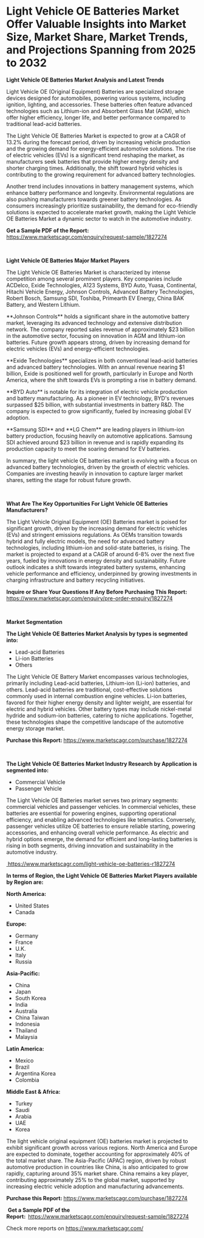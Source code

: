 <p><h1>Light Vehicle OE Batteries Market Offer Valuable Insights into Market Size, Market Share, Market Trends, and Projections Spanning from 2025 to 2032</h1></p><p><strong>Light Vehicle OE Batteries Market Analysis and Latest Trends</strong></p>
<p><p>Light Vehicle OE (Original Equipment) Batteries are specialized storage devices designed for automobiles, powering various systems, including ignition, lighting, and accessories. These batteries often feature advanced technologies such as Lithium-ion and Absorbent Glass Mat (AGM), which offer higher efficiency, longer life, and better performance compared to traditional lead-acid batteries.</p><p>The Light Vehicle OE Batteries Market is expected to grow at a CAGR of 13.2% during the forecast period, driven by increasing vehicle production and the growing demand for energy-efficient automotive solutions. The rise of electric vehicles (EVs) is a significant trend reshaping the market, as manufacturers seek batteries that provide higher energy density and shorter charging times. Additionally, the shift toward hybrid vehicles is contributing to the growing requirement for advanced battery technologies.</p><p>Another trend includes innovations in battery management systems, which enhance battery performance and longevity. Environmental regulations are also pushing manufacturers towards greener battery technologies. As consumers increasingly prioritize sustainability, the demand for eco-friendly solutions is expected to accelerate market growth, making the Light Vehicle OE Batteries Market a dynamic sector to watch in the automotive industry.</p></p>
<p><strong>Get a Sample PDF of the Report:&nbsp;</strong> <a href="https://www.marketscagr.com/enquiry/request-sample/1827274?utm_campaign=1889&utm_medium=2&utm_source=Github&utm_content=ia&utm_term=14022025&utm_id=light-vehicle-oe-batteries">https://www.marketscagr.com/enquiry/request-sample/1827274</a></p>
<p>&nbsp;</p>
<p><strong>Light Vehicle OE Batteries Major Market Players</strong></p>
<p><p>The Light Vehicle OE Batteries Market is characterized by intense competition among several prominent players. Key companies include ACDelco, Exide Technologies, A123 Systems, BYD Auto, Yuasa, Continental, Hitachi Vehicle Energy, Johnson Controls, Advanced Battery Technologies, Robert Bosch, Samsung SDI, Toshiba, Primearth EV Energy, China BAK Battery, and Western Lithium.</p><p>**Johnson Controls** holds a significant share in the automotive battery market, leveraging its advanced technology and extensive distribution network. The company reported sales revenue of approximately $23 billion in the automotive sector, focusing on innovation in AGM and lithium-ion batteries. Future growth appears strong, driven by increasing demand for electric vehicles (EVs) and energy-efficient technologies.</p><p>**Exide Technologies** specializes in both conventional lead-acid batteries and advanced battery technologies. With an annual revenue nearing $1 billion, Exide is positioned well for growth, particularly in Europe and North America, where the shift towards EVs is prompting a rise in battery demand.</p><p>**BYD Auto** is notable for its integration of electric vehicle production and battery manufacturing. As a pioneer in EV technology, BYD's revenues surpassed $25 billion, with substantial investments in battery R&D. The company is expected to grow significantly, fueled by increasing global EV adoption.</p><p>**Samsung SDI** and **LG Chem** are leading players in lithium-ion battery production, focusing heavily on automotive applications. Samsung SDI achieved around $23 billion in revenue and is rapidly expanding its production capacity to meet the soaring demand for EV batteries.</p><p>In summary, the light vehicle OE batteries market is evolving with a focus on advanced battery technologies, driven by the growth of electric vehicles. Companies are investing heavily in innovation to capture larger market shares, setting the stage for robust future growth.</p></p>
<p>&nbsp;</p>
<p><strong>What Are The Key Opportunities For Light Vehicle OE Batteries Manufacturers?</strong></p>
<p><p>The Light Vehicle Original Equipment (OE) Batteries market is poised for significant growth, driven by the increasing demand for electric vehicles (EVs) and stringent emissions regulations. As OEMs transition towards hybrid and fully electric models, the need for advanced battery technologies, including lithium-ion and solid-state batteries, is rising. The market is projected to expand at a CAGR of around 6-8% over the next five years, fueled by innovations in energy density and sustainability. Future outlook indicates a shift towards integrated battery systems, enhancing vehicle performance and efficiency, underpinned by growing investments in charging infrastructure and battery recycling initiatives.</p></p>
<p><strong>Inquire or Share Your Questions If Any Before Purchasing This Report:</strong> <a href="https://www.marketscagr.com/enquiry/pre-order-enquiry/1827274?utm_campaign=1889&utm_medium=2&utm_source=Github&utm_content=ia&utm_term=14022025&utm_id=light-vehicle-oe-batteries">https://www.marketscagr.com/enquiry/pre-order-enquiry/1827274</a></p>
<p>&nbsp;</p>
<p><strong>Market Segmentation</strong></p>
<p><strong>The Light Vehicle OE Batteries Market Analysis by types is segmented into:</strong></p>
<p><ul><li>Lead-acid Batteries</li><li>Li-ion Batteries</li><li>Others</li></ul></p>
<p><p>The Light Vehicle OE Battery Market encompasses various technologies, primarily including Lead-acid batteries, Lithium-ion (Li-ion) batteries, and others. Lead-acid batteries are traditional, cost-effective solutions commonly used in internal combustion engine vehicles. Li-ion batteries, favored for their higher energy density and lighter weight, are essential for electric and hybrid vehicles. Other battery types may include nickel-metal hydride and sodium-ion batteries, catering to niche applications. Together, these technologies shape the competitive landscape of the automotive energy storage market.</p></p>
<p><strong>Purchase this Report:&nbsp;</strong><a href="https://www.marketscagr.com/purchase/1827274?utm_campaign=1889&utm_medium=2&utm_source=Github&utm_content=ia&utm_term=14022025&utm_id=light-vehicle-oe-batteries">https://www.marketscagr.com/purchase/1827274</a></p>
<p>&nbsp;</p>
<p><strong>The Light Vehicle OE Batteries Market Industry Research by Application is segmented into:</strong></p>
<p><ul><li>Commercial Vehicle</li><li>Passenger Vehicle</li></ul></p>
<p><p>The Light Vehicle OE Batteries market serves two primary segments: commercial vehicles and passenger vehicles. In commercial vehicles, these batteries are essential for powering engines, supporting operational efficiency, and enabling advanced technologies like telematics. Conversely, passenger vehicles utilize OE batteries to ensure reliable starting, powering accessories, and enhancing overall vehicle performance. As electric and hybrid options emerge, the demand for efficient and long-lasting batteries is rising in both segments, driving innovation and sustainability in the automotive industry.</p></p>
<p><a href="https://www.marketscagr.com/light-vehicle-oe-batteries-r1827274?utm_campaign=1889&utm_medium=2&utm_source=Github&utm_content=ia&utm_term=14022025&utm_id=light-vehicle-oe-batteries">&nbsp;https://www.marketscagr.com/light-vehicle-oe-batteries-r1827274</a></p>
<p><strong>In terms of Region, the Light Vehicle OE Batteries Market Players available by Region are:</strong></p>
<p>
    <p> <strong> North America: </strong>
        <ul>
            <li>United States</li>
            <li>Canada</li>
        </ul>
        </p> 
    <p> <strong> Europe: </strong>
        <ul>
            <li>Germany</li>
            <li>France</li>
            <li>U.K.</li>
            <li>Italy</li>
            <li>Russia</li>
        </ul>
        </p> 
    <p> <strong> Asia-Pacific: </strong>
        <ul>
            <li>China</li>
            <li>Japan</li>
            <li>South Korea</li>
            <li>India</li>
            <li>Australia</li>
            <li>China Taiwan</li>
            <li>Indonesia</li>
            <li>Thailand</li>
            <li>Malaysia</li>
        </ul>
        </p> 
    <p> <strong> Latin America: </strong>
        <ul>
            <li>Mexico</li>
            <li>Brazil</li>
            <li>Argentina Korea</li>
            <li>Colombia</li>
        </ul>
        </p> 
    <p> <strong> Middle East & Africa: </strong>
        <ul>
            <li>Turkey</li>
            <li>Saudi</li>
            <li>Arabia</li>
            <li>UAE</li>
            <li>Korea</li>
        </ul>
    </p>
    </p>
<p><p>The light vehicle original equipment (OE) batteries market is projected to exhibit significant growth across various regions. North America and Europe are expected to dominate, together accounting for approximately 40% of the total market share. The Asia-Pacific (APAC) region, driven by robust automotive production in countries like China, is also anticipated to grow rapidly, capturing around 35% market share. China remains a key player, contributing approximately 25% to the global market, supported by increasing electric vehicle adoption and manufacturing advancements.</p></p>
<p><strong>Purchase this Report: </strong><a href="https://www.marketscagr.com/purchase/1827274?utm_campaign=1889&utm_medium=2&utm_source=Github&utm_content=ia&utm_term=14022025&utm_id=light-vehicle-oe-batteries">https://www.marketscagr.com/purchase/1827274</a></p>
<p>&nbsp;<strong>Get a Sample PDF of the Report:&nbsp;&nbsp;</strong><a href="https://www.marketscagr.com/enquiry/request-sample/1827274?utm_campaign=1889&utm_medium=2&utm_source=Github&utm_content=ia&utm_term=14022025&utm_id=light-vehicle-oe-batteries">https://www.marketscagr.com/enquiry/request-sample/1827274</a></p>
<p><strong></strong></p>
<p>Check more reports on <a href="https://www.marketscagr.com/?utm_campaign=1889&utm_medium=2&utm_source=Github&utm_content=ia&utm_term=14022025&utm_id=light-vehicle-oe-batteries">https://www.marketscagr.com/</a></p>